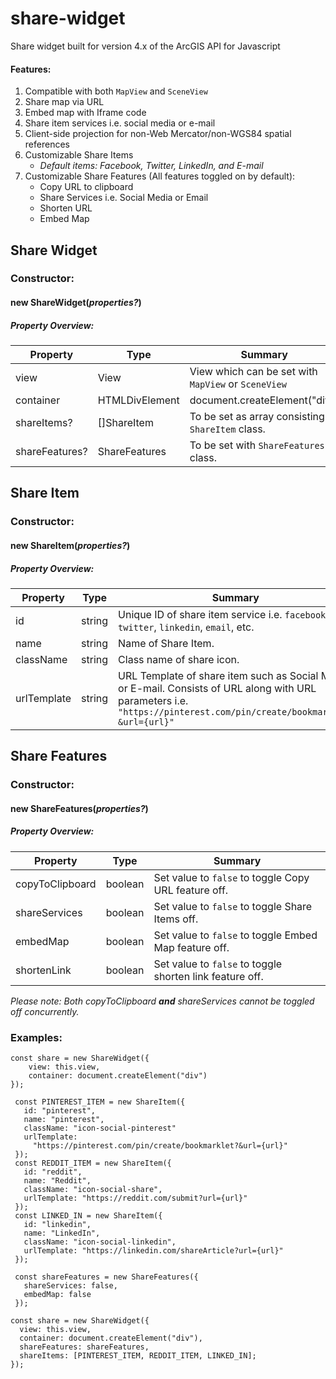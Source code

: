 # share-widget

Share widget built for version 4.x of the ArcGIS API for Javascript

#### Features:
1.  Compatible with both `MapView` and `SceneView`
2.  Share map via URL
3.  Embed map with Iframe code
4.  Share item services i.e. social media or e-mail
5.  Client-side projection for non-Web Mercator/non-WGS84 spatial references
6.  Customizable Share Items
    *  *Default items: Facebook, Twitter, LinkedIn, and E-mail*
7.  Customizable Share Features (All features toggled on by default):
    *  Copy URL to clipboard
    *  Share Services i.e. Social Media or Email
    *  Shorten URL
    *  Embed Map 
    
## Share Widget    
### Constructor:
#### new **ShareWidget(*properties?*)**
##### Property Overview:

Property | Type | Summary |
--- | --- | --- |
view | View | View which can be set with `MapView` or `SceneView` |
container | HTMLDivElement | document.createElement("div") |
shareItems? | []ShareItem | To be set as array consisting of `ShareItem` class.  |
shareFeatures? | ShareFeatures | To be set with `ShareFeatures` class. |

## Share Item
### Constructor:
#### new **ShareItem(*properties?*)**
##### Property Overview:

Property | Type | Summary |
--- | --- | --- |
id | string | Unique ID of share item service  i.e. `facebook`, `twitter`, `linkedin`, `email`, etc. |
name | string | Name of Share Item. |
className | string | Class name of share icon.  |
urlTemplate | string | URL Template of share item such as Social Media or E-mail. Consists of URL along with URL parameters i.e. `"https://pinterest.com/pin/create/bookmarklet?&url={url}"`  |

## Share Features
### Constructor:
#### new **ShareFeatures(*properties?*)**
##### Property Overview:

Property | Type | Summary |
--- | --- | --- |
copyToClipboard | boolean | Set value to `false` to toggle Copy URL feature off. |
shareServices | boolean | Set value to `false` to toggle Share Items off. |
embedMap | boolean | Set value to `false` to toggle Embed Map feature off.  |
shortenLink | boolean | Set value to `false` to toggle shorten link feature off. |

*Please note: Both copyToClipboard **and** shareServices cannot be toggled off concurrently.*

### **Examples:**

``` 
const share = new ShareWidget({
    view: this.view,
    container: document.createElement("div")
});
```
```
 const PINTEREST_ITEM = new ShareItem({
   id: "pinterest",
   name: "pinterest",
   className: "icon-social-pinterest"
   urlTemplate:
     "https://pinterest.com/pin/create/bookmarklet?&url={url}"
 });
 const REDDIT_ITEM = new ShareItem({
   id: "reddit",
   name: "Reddit",
   className: "icon-social-share",
   urlTemplate: "https://reddit.com/submit?url={url}"
 });
 const LINKED_IN = new ShareItem({
   id: "linkedin",
   name: "LinkedIn",
   className: "icon-social-linkedin",
   urlTemplate: "https://linkedin.com/shareArticle?url={url}"
 });

 const shareFeatures = new ShareFeatures({
   shareServices: false,
   embedMap: false
 });

const share = new ShareWidget({
  view: this.view,
  container: document.createElement("div"),
  shareFeatures: shareFeatures,
  shareItems: [PINTEREST_ITEM, REDDIT_ITEM, LINKED_IN];
});
```
